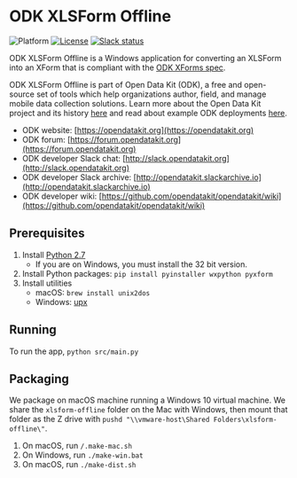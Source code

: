 # ODK XLSForm Offline
![Platform](https://img.shields.io/badge/platform-Python-blue.svg)
[![License](https://img.shields.io/badge/license-Apache%202.0-blue.svg)](https://opensource.org/licenses/Apache-2.0)
[![Slack status](http://slack.opendatakit.org/badge.svg)](http://slack.opendatakit.org)

ODK XLSForm Offline is a Windows application for converting an XLSForm into an XForm that is compliant with the [ODK XForms spec](http://opendatakit.github.io/xforms-spec).
   
ODK XLSForm Offline is part of Open Data Kit (ODK), a free and open-source set of tools which help organizations author, field, and manage mobile data collection solutions. Learn more about the Open Data Kit project and its history [here](https://opendatakit.org/about/) and read about example ODK deployments [here](https://opendatakit.org/about/deployments/).

* ODK website: [https://opendatakit.org](https://opendatakit.org)
* ODK forum: [https://forum.opendatakit.org](https://forum.opendatakit.org)
* ODK developer Slack chat: [http://slack.opendatakit.org](http://slack.opendatakit.org) 
* ODK developer Slack archive: [http://opendatakit.slackarchive.io](http://opendatakit.slackarchive.io) 
* ODK developer wiki: [https://github.com/opendatakit/opendatakit/wiki](https://github.com/opendatakit/opendatakit/wiki)

## Prerequisites

1. Install [Python 2.7](https://www.python.org/downloads/)
	* If you are on Windows, you must install the 32 bit version.
1. Install Python packages: ``pip install pyinstaller wxpython pyxform``
1. Install utilities
	* macOS: ``brew install unix2dos``
	* Windows: [upx](https://upx.github.io/)

## Running

To run the app, `python src/main.py`

##  Packaging

We package on macOS machine running a Windows 10 virtual machine. We share the `xlsform-offline` folder on the Mac with Windows, then mount that folder as the Z drive with `pushd "\\vmware-host\Shared Folders\xlsform-offline\"`.

1. On macOS, run `/.make-mac.sh`
1. On Windows, run `./make-win.bat`
1. On macOS, run `./make-dist.sh`

